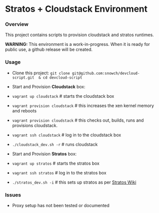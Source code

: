 Stratos + Cloudstack Environment
================================

### Overview

This project contains scripts to provision cloudstack and stratos runtimes.

**WARNING:** This environment is a work-in-progress.  When it is ready for public use, a github release will be created.

### Usage

- Clone this project: ```git clone git@github.com:snowch/devcloud-script.git  & cd devcloud-script```

- Start and Provision **Cloudstack** box:

 - ```vagrant up cloudstack``` # starts the cloudstack box
 - ```vagrant provision cloudstack``` # this increases the xen kernel memory and reboots
 - ```vagrant provision cloudstack``` # this checks out, builds, runs and provisions cloudstack. 
 - ```vagrant ssh cloudstack``` # log in to the cloudstack box
 - ```./cloudstack_dev.sh -r``` # runs cloudstack

- Start and Provision **Stratos** box:

 - ```vagrant up stratos``` # starts the stratos box
 - ```vagrant ssh stratos``` # log in to the stratos box
 - ```./stratos_dev.sh -i``` # this sets up stratos as per [Stratos Wiki]( https://cwiki.apache.org/confluence/display/STRATOS/4.0.0+Installation+Guide)


### Issues

- Proxy setup has not been tested or documented
